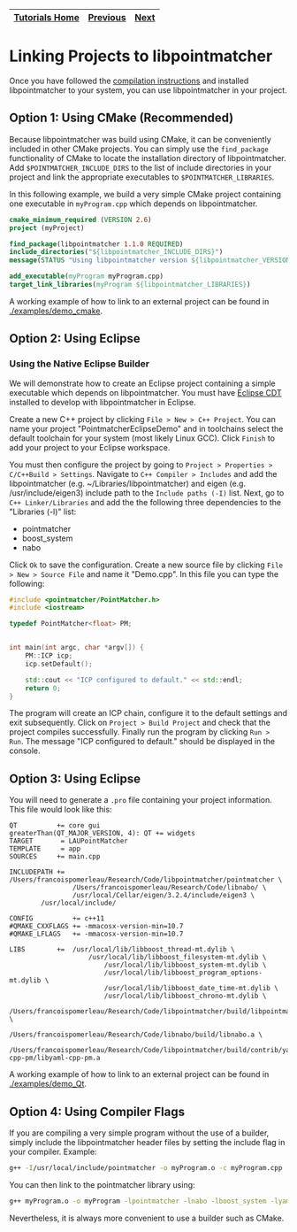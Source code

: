 | [Tutorials Home](index.md) | [Previous](ImportExport.md) | [Next](UsingInRos.md) |
| :--- | :---: | ---: |

# Linking Projects to libpointmatcher

Once you have followed the [compilation instructions](CompilationUbuntu.md) and installed libpointmatcher to your system, you can use libpointmatcher in your project.

## Option 1: Using CMake (Recommended)

Because libpointmatcher was build using CMake, it can be conveniently included in other CMake projects.  You can simply use the `find_package` functionality of CMake to locate the installation directory of libpointmatcher.  Add `$POINTMATCHER_INCLUDE_DIRS` to the list of include directories in your project and link the appropriate executables to `$POINTMATCHER_LIBRARIES`.

In this following example, we build a very simple CMake project containing one executable in `myProgram.cpp` which depends on libpointmatcher.

```cmake
cmake_minimum_required (VERSION 2.6)
project (myProject)

find_package(libpointmatcher 1.1.0 REQUIRED)
include_directories("${libpointmatcher_INCLUDE_DIRS}")
message(STATUS "Using libpointmatcher version ${libpointmatcher_VERSION}")

add_executable(myProgram myProgram.cpp)
target_link_libraries(myProgram ${libpointmatcher_LIBRARIES})
```
A working example of how to link to an external project can be found in [./examples/demo_cmake](https://github.com/ethz-asl/libpointmatcher/blob/master/examples/demo_cmake).

## Option 2: Using Eclipse

### Using the Native Eclipse Builder

We will demonstrate how to create an Eclipse project containing a simple executable which depends on libpointmatcher.  You must have [Eclipse CDT](http://www.eclipse.org/cdt/) installed to develop with libpointmatcher in Eclipse.  

Create a new C++ project by clicking `File > New > C++ Project`.  You can name your project "PointmatcherEclipseDemo" and in toolchains select the default toolchain for your system (most likely Linux GCC).  Click `Finish` to add your project to your Eclipse workspace.  

You must then configure the project by going to `Project > Properties > C/C++Build > Settings`.  Navigate to `C++ Compiler > Includes` and add the libpointmatcher (e.g. ~/Libraries/libpointmatcher) and eigen (e.g. /usr/include/eigen3) include path to the `Include paths (-I)` list.  Next, go to `C++ Linker/Libraries` and add the the following three dependencies to the "Libraries (-l)" list: 

* pointmatcher
* boost_system
* nabo

Click `Ok` to save the configuration.  Create a new source file by clicking `File > New > Source File` and name it "Demo.cpp".  In this file you can type the following:
 
```cpp
#include <pointmatcher/PointMatcher.h>
#include <iostream>

typedef PointMatcher<float> PM;


int main(int argc, char *argv[]) {
	PM::ICP icp;
	icp.setDefault();

	std::cout << "ICP configured to default." << std::endl;
	return 0;
}
```
The program will create an ICP chain, configure it to the default settings and exit subsequently.  Click on `Project > Build Project` and check that the project compiles successfully.  Finally run the program by clicking `Run > Run`. The message "ICP configured to default." should be displayed in the console.       

## Option 3: Using Eclipse

You will need to generate a `.pro` file containing your project information. This file would look like this:

```
QT       	+= core gui
greaterThan(QT_MAJOR_VERSION, 4): QT += widgets
TARGET    	 = LAUPointMatcher
TEMPLATE  	 = app
SOURCES  	+= main.cpp

INCLUDEPATH += 	/Users/francoispomerleau/Research/Code/libpointmatcher/pointmatcher \
                /Users/francoispomerleau/Research/Code/libnabo/ \
                /usr/local/Cellar/eigen/3.2.4/include/eigen3 \
		/usr/local/include/

CONFIG          += c++11
#QMAKE_CXXFLAGS += -mmacosx-version-min=10.7
#QMAKE_LFLAGS   += -mmacosx-version-min=10.7

LIBS     	+= 	/usr/local/lib/libboost_thread-mt.dylib \
                	/usr/local/lib/libboost_filesystem-mt.dylib \
                        /usr/local/lib/libboost_system-mt.dylib \
                        /usr/local/lib/libboost_program_options-mt.dylib \
                        /usr/local/lib/libboost_date_time-mt.dylib \
                        /usr/local/lib/libboost_chrono-mt.dylib \
                        /Users/francoispomerleau/Research/Code/libpointmatcher/build/libpointmatcher.a \
                        /Users/francoispomerleau/Research/Code/libnabo/build/libnabo.a \
                        /Users/francoispomerleau/Research/Code/libpointmatcher/build/contrib/yaml-cpp-pm/libyaml-cpp-pm.a
```

A working example of how to link to an external project can be found in [./examples/demo_Qt](https://github.com/ethz-asl/libpointmatcher/blob/master/examples/demo_Qt).

## Option 4: Using Compiler Flags

If you are compiling a very simple program without the use of a builder, simply include the libpointmatcher header files by setting the include flag in your compiler.  Example:

```bash
g++ -I/usr/local/include/pointmatcher -o myProgram.o -c myProgram.cpp
```

You can then link to the pointmatcher library using:

```bash
g++ myProgram.o -o myProgram -lpointmatcher -lnabo -lboost_system -lyaml-cpp -lboost_filesystem -lrt
```

Nevertheless, it is always more convenient to use a builder such as CMake.

